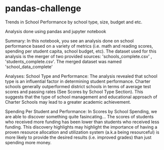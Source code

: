 # pandas-challenge
Trends in School Performance by school type, size, budget and etc. 

Analysis done using pandas and jupyter notebook

Summary: In this notebook, you see an analysis done on school performance based on a variety of metrics (i.e. math and reading scores, spending per student capita, school budget, etc). The dataset used for this analysis is the merger of two provided sources: 'schools_complete.csv' , 'students_complete.csv'. The merged dataset was named 'school_data_complete'

Analyses: School Type and Performance: The analysis revealed that school type is an influential factor in determining student performance. Charter schools generally outperformed district schools in terms of average test scores and passing rates (See Scores by School Type Section). This suggests that the type of school management and educational approach of Charter Schools may lead to a greater academic achievement.

Spending Per Student and Performance: In Scores by School Spending, we are able to discover something quite fasincating... The scores of students who received more funding has been lower than students who received less funding. This discovery highlights may highlight the importance of having a proven resource allocation and utilization system (a.k.a being resourceful) is more likely to provide the desired results (i.e. improved grades) than just spending more money.
